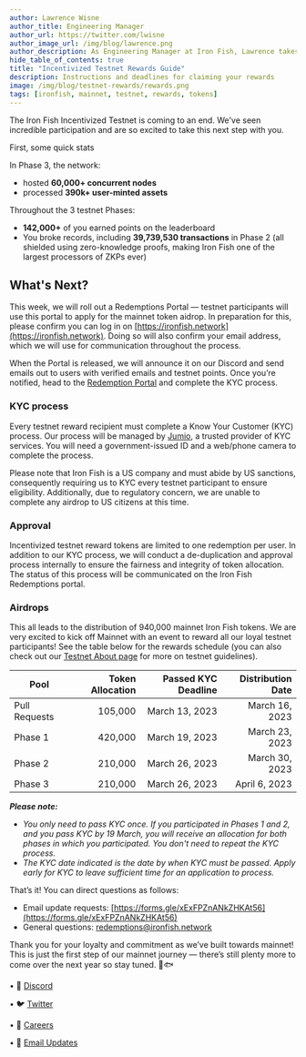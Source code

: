 ```yaml
---
author: Lawrence Wisne
author_title: Engineering Manager
author_url: https://twitter.com/lwisne
author_image_url: /img/blog/lawrence.png
author_description: As Engineering Manager at Iron Fish, Lawrence takes charge of guiding development of the Iron Fish protocol, shipping code, and connecting our technical team with the community.
hide_table_of_contents: true
title: "Incentivized Testnet Rewards Guide"
description: Instructions and deadlines for claiming your rewards
image: /img/blog/testnet-rewards/rewards.png
tags: [ironfish, mainnet, testnet, rewards, tokens]
---
```


The Iron Fish Incentivized Testnet is coming to an end. We've seen incredible participation and are so excited to take this next step with you.

First, some quick stats

In Phase 3, the network:

-   hosted **60,000+ concurrent nodes**
-   processed **390k+ user-minted assets**

Throughout the 3 testnet Phases:

-   **142,000+** of you earned points on the leaderboard
-   You broke records, including **39,739,530 transactions** in Phase 2 (all shielded using zero-knowledge proofs, making Iron Fish one of the largest processors of ZKPs ever)

## What's Next?

This week, we will roll out a Redemptions Portal — testnet participants will use this portal to apply for the mainnet token aidrop. In preparation for this, please confirm you can log in on [https://ironfish.network](https://ironfish.network). Doing so will also confirm your email address, which we will use for communication throughout the process.

When the Portal is released, we will announce it on our Discord and send emails out to users with verified emails and testnet points. Once you’re notified, head to the [Redemption Portal](https://testnet.ironfish.network/redemption) and complete the KYC process.

### KYC process

Every testnet reward recipient must complete a Know Your Customer (KYC) process. Our process will be managed by [Jumio](https://www.jumio.com/global-coverage/), a trusted provider of KYC services. You will need a government-issued ID and a web/phone camera to complete the process.

Please note that Iron Fish is a US company and must abide by US sanctions, consequently requiring us to KYC every testnet participant to ensure eligibility. Additionally, due to regulatory concern, we are unable to complete any airdrop to US citizens at this time.

### Approval

Incentivized testnet reward tokens are limited to one redemption per user. In addition to our KYC process, we will conduct a de-duplication and approval process internally to ensure the fairness and integrity of token allocation. The status of this process will be communicated on the Iron Fish Redemptions portal.

### Airdrops

This all leads to the distribution of 940,000 mainnet Iron Fish tokens. We are very excited to kick off Mainnet with an event to reward all our loyal testnet participants! See the table below for the rewards schedule (you can also check out our [Testnet About page](https://testnet.ironfish.network/about) for more on testnet guidelines).

| Pool | Token Allocation | Passed KYC Deadline | Distribution Date |
|---|---:|---:|---:|
| Pull Requests | 105,000 | March 13, 2023 | March 16, 2023 |
| Phase 1 | 420,000 | March 19, 2023 | March 23, 2023 |
| Phase 2 | 210,000 | March 26, 2023 | March 30, 2023 |
| Phase 3 | 210,000 | March 26, 2023 | April 6, 2023 |

***Please note:***

 - *You only need to pass KYC once. If you participated in Phases 1 and 2, and you pass KYC by 19 March, you will receive an allocation for
   both phases in which you participated. You don't need to repeat the KYC process.*
 - *The KYC date indicated is the date by when KYC must be passed. Apply early for KYC to leave sufficient time for an application to process.*

That’s it! You can direct questions as follows:

-   Email update requests: [https://forms.gle/xExFPZnANkZHKAt56](https://forms.gle/xExFPZnANkZHKAt56)
-   General questions:  [redemptions@ironfish.network](mailto:redemptions@ironfish.network)

Thank you for your loyalty and commitment as we’ve built towards mainnet! This is just the first step of our mainnet journey — there’s still plenty more to come over the next year so stay tuned. 🏃🐟


• 🎤 [Discord](https://discord.ironfish.network)

• 🐦 [Twitter](https://twitter.com/ironfishcrypto)

• 🚀 [Careers](https://ironfish.network/careers)

• 📧 [Email Updates](https://ironfish.network/#email-signup)
